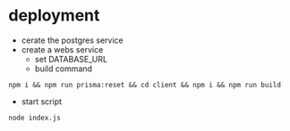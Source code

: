 # deployment

- cerate the postgres service
- create a webs service
  - set DATABASE_URL
  - build command

```
npm i && npm run prisma:reset && cd client && npm i && npm run build
```

- start script

```
node index.js
```
